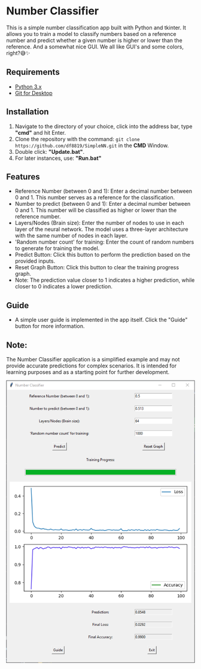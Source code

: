 # Number Classifier

This is a simple number classification app built with Python and tkinter. It allows you to train a model to classify numbers based on a reference number and predict whether a given number is higher or lower than the reference. And a somewhat nice GUI. We all like GUI's and some colors, right?😅✨

## Requirements

- [Python 3.x](https://www.python.org/downloads/)
- [Git for Desktop](https://git-scm.com/downloads)

## Installation

1. Navigate to the directory of your choice, click into the address bar, type **"cmd"** and hit Enter.
2. Clone the repository with the command: `git clone https://github.com/df8819/SimpleNN.git` in the **CMD** Window.
3. Double click: **"Update.bat"**.
4. For later instances, use: **"Run.bat"**

## Features

- Reference Number (between 0 and 1): Enter a decimal number between 0 and 1. This number serves as a reference for the classification.
- Number to predict (between 0 and 1): Enter a decimal number between 0 and 1. This number will be classified as higher or lower than the reference number.
- Layers/Nodes (Brain size): Enter the number of nodes to use in each layer of the neural network. The model uses a three-layer architecture with the same number of nodes in each layer.
- 'Random number count' for training: Enter the count of random numbers to generate for training the model.
- Predict Button: Click this button to perform the prediction based on the provided inputs.
- Reset Graph Button: Click this button to clear the training progress graph.
- Note: The prediction value closer to 1 indicates a higher prediction, while closer to 0 indicates a lower prediction.

## Guide

- A simple user guide is implemented in the app itself. Click the "Guide" button for more information.

## Note:
The Number Classifier application is a simplified example and may not provide accurate predictions for complex scenarios. It is intended for learning purposes and as a starting point for further development.

![Main Window](/1689872799.png)